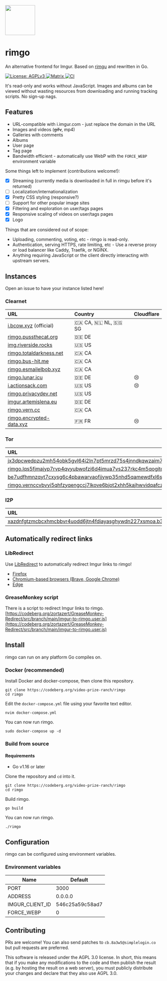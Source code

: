 <img src="https://codeberg.org/video-prize-ranch/rimgo/raw/branch/main/static/img/rimgo.svg" width="96" height="96" />

# rimgo
An alternative frontend for Imgur. Based on [rimgu](https://codeberg.org/3np/rimgu) and rewritten in Go.

<a href="https://www.gnu.org/licenses/agpl-3.0.en.html">
  <img alt="License: AGPLv3" src="https://shields.io/badge/License-AGPL%20v3-blue.svg">
</a>
<a href="https://matrix.to/#/#rimgo:nitro.chat">
  <img alt="Matrix" src="https://img.shields.io/badge/chat-matrix-blue">
</a>
<a href="https://gitlab.com/overtime-zone-wildfowl/rimgo">
  <img alt="CI" src="https://gitlab.com/overtime-zone-wildfowl/rimgo/badges/main/pipeline.svg">
</a>

It's read-only and works without JavaScript. Images and albums can be viewed without wasting resources from downloading and running tracking scripts. No sign-up nags.

## Features

- URL-compatible with i.imgur.com - just replace the domain in the URL
- Images and videos (~~gifv~~, mp4)
- Galleries with comments
- Albums
- User page
- Tag page
- Bandwidth efficient - automatically use WebP with the `FORCE_WEBP` environment variable

Some things left to implement (contributions welcome!):

- [x] Streaming (currently media is downloaded in full in rimgu before it's returned)
- [ ] Localization/internationalization
- [x] Pretty CSS styling (responsive?)
- [ ] Support for other popular image sites
- [x] Filtering and exploration on user/tags pages
- [x] Responsive scaling of videos on user/tags pages
- [x] Logo

Things that are considered out of scope:

* Uploading, commenting, voting, etc - rimgo is read-only.
* Authentication, serving HTTPS, rate limiting, etc - Use a reverse proxy or load balancer like Caddy, Traefik, or NGINX.
* Anything requiring JavaScript or the client directly interacting with upstream servers.

## Instances

Open an issue to have your instance listed here!

### Clearnet

| URL                                                        	| Country | Cloudflare |
| :------------------------------------------------------------ | :------ | :--------- |
| [i.bcow.xyz](https://i.bcow.xyz) (official)                	| 🇨🇦️ CA, 🇳🇱️ NL, 🇸🇬️ SG   |            |
| [rimgo.pussthecat.org](https://rimgo.pussthecat.org)       	| 🇩🇪 DE   |            |
| [img.riverside.rocks](https://img.riverside.rocks)         	| 🇺🇸 US   |            |
| [rimgo.totaldarkness.net](https://rimgo.totaldarkness.net) 	| 🇨🇦 CA   |            |
| [rimgo.bus-hit.me](https://rimgo.bus-hit.me)               	| 🇨🇦 CA   |            |
| [rimgo.esmailelbob.xyz](https://rimgo.esmailelbob.xyz)     	| 🇨🇦 CA   |            |
| [rimgo.lunar.icu](https://rimgo.lunar.icu)                 	| 🇩🇪 DE   | 😢         |
| [i.actionsack.com](https://i.actionsack.com)               	| 🇺🇸 US   | 😢         |
| [rimgo.privacydev.net](https://rimgo.privacydev.net)       	| 🇺🇸 US   |            |
| [imgur.artemislena.eu](https://imgur.artemislena.eu)       	| 🇩🇪 DE   |            |
| [rimgo.vern.cc](https://rimgo.vern.cc)                     	| 🇨🇦️ CA   |            |
| [rimgo.encrypted-data.xyz](https://rimgo.encrypted-data.xyz/)	| 🇫🇷️ FR | 😢	       |

### Tor

| URL | Country |
| :-- | :------ |
| [jx3dpcwedpzu2mh54obk5gvl64i2ln7pt5mrzd75s4jnndkqwzaim7ad.onion](http://jx3dpcwedpzu2mh54obk5gvl64i2ln7pt5mrzd75s4jnndkqwzaim7ad.onion) | 🇺🇸 US |
| [rimgo.lqs5fjmajyp7rvp4qvyubwofzi6d4imua7vs237rkc4m5qogitqwrgyd.onion](http://rimgo.lqs5fjmajyp7rvp4qvyubwofzi6d4imua7vs237rkc4m5qogitqwrgyd.onion) | 🇨🇦 CA |
| [be7udfhmnzqyt7cxysg6c4pbawarvaofjjywp35nhd5qamewdfxl6sid.onion](http://be7udfhmnzqyt7cxysg6c4pbawarvaofjjywp35nhd5qamewdfxl6sid.onion) | 🇦🇺 AU |
| [rimgo.vernccvbvyi5qhfzyqengccj7lkove6bjot2xhh5kajhwvidqafczrad.onion](http://rimgo.vernccvbvyi5qhfzyqengccj7lkove6bjot2xhh5kajhwvidqafczrad.onion) | 🇨🇦 CA |

### I2P

| URL | Country |
| :-- | :------ |
| [xazdnfgtzmcbcxhmcbbvr4uodd6jtn4fdiayasghywdn227xsmoa.b32.i2p](http://xazdnfgtzmcbcxhmcbbvr4uodd6jtn4fdiayasghywdn227xsmoa.b32.i2p) | 🇦🇺 AU |

## Automatically redirect links

### LibRedirect
Use [LibRedirect](https://github.com/libredirect/libredirect) to automatically redirect Imgur links to rimgo!
- [Firefox](https://addons.mozilla.org/firefox/addon/libredirect/)
- [Chromium-based browsers (Brave, Google Chrome)](https://github.com/libredirect/libredirect#install-in-chromium-brave-and-chrome)
- [Edge](https://microsoftedge.microsoft.com/addons/detail/libredirect/aodffkeankebfonljgbcfbbaljopcpdb)

### GreaseMonkey script
There is a script to redirect Imgur links to rimgo.
[https://codeberg.org/zortazert/GreaseMonkey-Redirect/src/branch/main/imgur-to-rimgo.user.js](https://codeberg.org/zortazert/GreaseMonkey-Redirect/src/branch/main/imgur-to-rimgo.user.js)

## Install
rimgo can run on any platform Go compiles on.

### Docker (recommended)
Install Docker and docker-compose, then clone this repository.
```
git clone https://codeberg.org/video-prize-ranch/rimgo
cd rimgo
```

Edit the `docker-compose.yml` file using your favorite text editor.
```
nvim docker-compose.yml
```

You can now run rimgo.
```
sudo docker-compose up -d
```

### Build from source

#### Requirements
* Go v1.16 or later

Clone the repository and `cd` into it.
```
git clone https://codeberg.org/video-prize-ranch/rimgo
cd rimgo
```

Build rimgo.
```
go build
```

You can now run rimgo.
```
./rimgo
```

## Configuration

rimgo can be configured using environment variables.

### Environment variables

| Name            | Default         |
|-----------------|-----------------|
| PORT            | 3000            |
| ADDRESS         | 0.0.0.0         |
| IMGUR_CLIENT_ID | 546c25a59c58ad7 |
| FORCE_WEBP      | 0               |

## Contributing

PRs are welcome! You can also send patches to `cb.8a3w5@simplelogin.co` but pull requests are preferred.

This software is released under the AGPL 3.0 license. In short, this means that if you make any modifications to the code and then publish the result (e.g. by hosting the result on a web server), you must publicly distribute your changes and declare that they also use AGPL 3.0.
